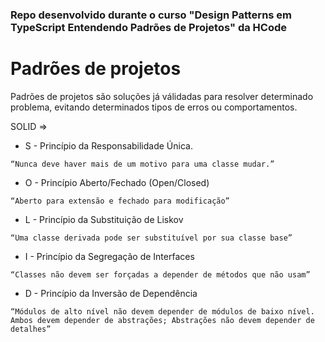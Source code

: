 ### Repo desenvolvido durante o curso "Design Patterns em TypeScript Entendendo Padrões de Projetos" da HCode

# Padrões de projetos

Padrões de projetos são soluções já válidadas para resolver determinado problema, evitando determinados tipos de erros ou comportamentos.

SOLID ⇒ 

- S - Princípio da Responsabilidade Única.

`“Nunca deve haver mais de um motivo para uma classe mudar.”`

- O - Princípio Aberto/Fechado (Open/Closed)

`“Aberto para extensão e fechado para modificação”`

- L - Princípio da Substituição de Liskov

`“Uma classe derivada pode ser substituível por sua classe base”`

- I - Princípio da Segregação de Interfaces

`“Classes não devem ser forçadas a depender de métodos que não usam”`

- D - Princípio da Inversão de Dependência

`“Módulos de alto nível não devem depender de módulos de baixo nível. Ambos devem depender de abstrações; Abstrações não devem depender de detalhes”`